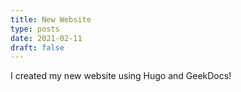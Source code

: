 ```yaml
---
title: New Website
type: posts
date: 2021-02-11
draft: false
---
```


I created my new website using Hugo and GeekDocs!
